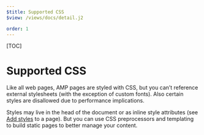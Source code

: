 ```yaml
---
$title: Supported CSS
$view: /views/docs/detail.j2

order: 1
---
```


[TOC]

# Supported CSS

Like all web pages, AMP pages are styled with CSS, but you can’t reference external stylesheets (with the exception of custom fonts). Also certain styles are disallowed due to performance implications.

Styles may live in the head of the document or as inline style attributes (see [Add styles](/documentation/guides-and-tutorials/design/responsive/art-direction.html) to a page). But you can use CSS preprocessors and templating to build static pages to better manage your content.
